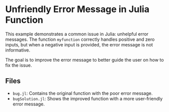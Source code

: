 # Unfriendly Error Message in Julia Function

This example demonstrates a common issue in Julia:  unhelpful error messages. The function `myfunction` correctly handles positive and zero inputs, but when a negative input is provided, the error message is not informative.

The goal is to improve the error message to better guide the user on how to fix the issue.

## Files

- `bug.jl`: Contains the original function with the poor error message.
- `bugSolution.jl`: Shows the improved function with a more user-friendly error message.